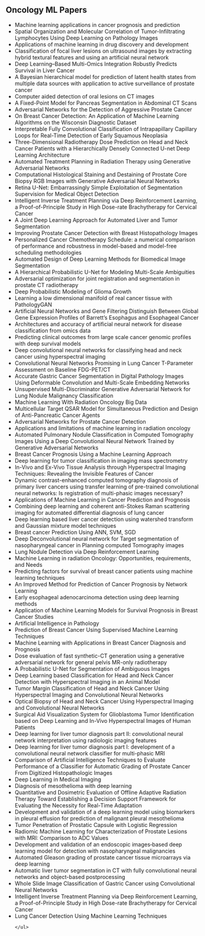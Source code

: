<h2>Oncology ML Papers</h2>


<ul>

                             

 <li><a target="_blank" href="https://github.com/manjunath5496/Oncology-ML-Papers/blob/master/onc(1).pdf" style="text-decoration:none;">Machine learning applications in cancer prognosis and prediction</a></li>

 <li><a target="_blank" href="https://github.com/manjunath5496/Oncology-ML-Papers/blob/master/onc(2).pdf" style="text-decoration:none;">Spatial Organization and Molecular Correlation of Tumor-Infiltrating Lymphocytes Using Deep Learning on Pathology Images</a></li>

<li><a target="_blank" href="https://github.com/manjunath5496/Oncology-ML-Papers/blob/master/onc(3).pdf" style="text-decoration:none;">Applications of machine learning in drug discovery and development</a></li>
 <li><a target="_blank" href="https://github.com/manjunath5496/Oncology-ML-Papers/blob/master/onc(4).pdf" style="text-decoration:none;">Classification of focal liver lesions on
ultrasound images by extracting hybrid textural features and using an artificial neural network</a></li>                              
<li><a target="_blank" href="https://github.com/manjunath5496/Oncology-ML-Papers/blob/master/onc(5).pdf" style="text-decoration:none;">Deep Learning–Based Multi-Omics Integration Robustly Predicts Survival in Liver Cancer</a></li>
<li><a target="_blank" href="https://github.com/manjunath5496/Oncology-ML-Papers/blob/master/onc(6).pdf" style="text-decoration:none;">A Bayesian hierarchical model for prediction of latent health states from multiple data sources with application to active surveillance of prostate cancer</a></li>
 <li><a target="_blank" href="https://github.com/manjunath5496/Oncology-ML-Papers/blob/master/onc(7).pdf" style="text-decoration:none;">Computer aided detection of oral lesions on CT images</a></li>

 <li><a target="_blank" href="https://github.com/manjunath5496/Oncology-ML-Papers/blob/master/onc(8).pdf" style="text-decoration:none;"> A Fixed-Point Model for
Pancreas Segmentation in Abdominal CT Scans </a></li>
   <li><a target="_blank" href="https://github.com/manjunath5496/Oncology-ML-Papers/blob/master/onc(9).pdf" style="text-decoration:none;">Adversarial Networks for the Detection of Aggressive Prostate Cancer</a></li>
  
   
 <li><a target="_blank" href="https://github.com/manjunath5496/Oncology-ML-Papers/blob/master/onc(10).pdf" style="text-decoration:none;">On Breast Cancer Detection: An Application of Machine Learning Algorithms on the Wisconsin Diagnostic Dataset</a></li>                              
<li><a target="_blank" href="https://github.com/manjunath5496/Oncology-ML-Papers/blob/master/onc(11).pdf" style="text-decoration:none;">Interpretable Fully Convolutional Classification of Intrapapillary Capillary Loops for Real-Time Detection of Early Squamous Neoplasia</a></li>
<li><a target="_blank" href="https://github.com/manjunath5496/Oncology-ML-Papers/blob/master/onc(12).pdf" style="text-decoration:none;">Three-Dimensional Radiotherapy Dose Prediction on Head and Neck Cancer Patients with a Hierarchically Densely Connected U-net Deep Learning Architecture</a></li>
<li><a target="_blank" href="https://github.com/manjunath5496/Oncology-ML-Papers/blob/master/onc(13).pdf" style="text-decoration:none;">Automated Treatment Planning in Radiation Therapy using Generative Adversarial Networks</a></li>

<li><a target="_blank" href="https://github.com/manjunath5496/Oncology-ML-Papers/blob/master/onc(14).pdf" style="text-decoration:none;">Computational Histological Staining and Destaining of Prostate Core Biopsy RGB Images with Generative Adversarial Neural Networks</a></li>
                              
<li><a target="_blank" href="https://github.com/manjunath5496/Oncology-ML-Papers/blob/master/onc(15).pdf" style="text-decoration:none;">Retina U-Net: Embarrassingly Simple Exploitation of Segmentation Supervision for Medical Object Detection</a></li>

<li><a target="_blank" href="https://github.com/manjunath5496/Oncology-ML-Papers/blob/master/onc(16).pdf" style="text-decoration:none;">Intelligent Inverse Treatment Planning via Deep Reinforcement Learning, a Proof-of-Principle Study in High Dose-rate Brachytherapy for Cervical Cancer</a></li>

  <li><a target="_blank" href="https://github.com/manjunath5496/Oncology-ML-Papers/blob/master/onc(17).pdf" style="text-decoration:none;">
A Joint Deep Learning Approach for Automated Liver and Tumor Segmentation</a></li>   
  
<li><a target="_blank" href="https://github.com/manjunath5496/Oncology-ML-Papers/blob/master/onc(18).pdf" style="text-decoration:none;">Improving Prostate Cancer Detection with
Breast Histopathology Images</a></li> 

  
<li><a target="_blank" href="https://github.com/manjunath5496/Oncology-ML-Papers/blob/master/onc(19).pdf" style="text-decoration:none;">Personalized Cancer Chemotherapy Schedule: a numerical comparison of performance and robustness in model-based and model-free scheduling methodologies</a></li> 

<li><a target="_blank" href="https://github.com/manjunath5496/Oncology-ML-Papers/blob/master/onc(20).pdf" style="text-decoration:none;">
Automated Design of Deep Learning Methods for Biomedical Image Segmentation</a></li>

<li><a target="_blank" href="https://github.com/manjunath5496/Oncology-ML-Papers/blob/master/onc(21).pdf" style="text-decoration:none;">A Hierarchical Probabilistic U-Net
for Modeling Multi-Scale Ambiguities</a></li>
<li><a target="_blank" href="https://github.com/manjunath5496/Oncology-ML-Papers/blob/master/onc(22).pdf" style="text-decoration:none;">Adversarial optimization for joint registration and segmentation in prostate CT radiotherapy</a></li> 
 <li><a target="_blank" href="https://github.com/manjunath5496/Oncology-ML-Papers/blob/master/onc(23).pdf" style="text-decoration:none;">Deep Probabilistic Modeling of
Glioma Growth</a></li> 
 

   <li><a target="_blank" href="https://github.com/manjunath5496/Oncology-ML-Papers/blob/master/onc(24).pdf" style="text-decoration:none;">Learning a low dimensional manifold of real cancer tissue with PathologyGAN</a></li>
 
   <li><a target="_blank" href="https://github.com/manjunath5496/Oncology-ML-Papers/blob/master/onc(25).pdf" style="text-decoration:none;">Artificial Neural Networks and Gene Filtering Distinguish Between Global Gene Expression Profiles of Barrett’s Esophagus and Esophageal Cancer</a></li>                              
 <li><a target="_blank" href="https://github.com/manjunath5496/Oncology-ML-Papers/blob/master/onc(26).pdf" style="text-decoration:none;">Architectures and accuracy of artificial
neural network for disease classification from omics data</a></li>
 <li><a target="_blank" href="https://github.com/manjunath5496/Oncology-ML-Papers/blob/master/onc(27).pdf" style="text-decoration:none;">Predicting clinical outcomes from
large scale cancer genomic profiles with deep survival models</a></li>
   
 
   <li><a target="_blank" href="https://github.com/manjunath5496/Oncology-ML-Papers/blob/master/onc(28).pdf" style="text-decoration:none;">Deep convolutional neural networks
for classifying head and neck cancer using hyperspectral imaging</a></li>
 
   <li><a target="_blank" href="https://github.com/manjunath5496/Oncology-ML-Papers/blob/master/onc(29).pdf" style="text-decoration:none;">Convolutional Neural Networks Promising in Lung Cancer T-Parameter Assessment on Baseline FDG-PET/CT</a></li>                              

  <li><a target="_blank" href="https://github.com/manjunath5496/Oncology-ML-Papers/blob/master/onc(30).pdf" style="text-decoration:none;">Accurate Gastric Cancer Segmentation in Digital Pathology Images Using Deformable Convolution and Multi-Scale Embedding Networks</a></li>
 
   <li><a target="_blank" href="https://github.com/manjunath5496/Oncology-ML-Papers/blob/master/onc(31).pdf" style="text-decoration:none;">Unsupervised Multi-Discriminator Generative Adversarial Network for Lung Nodule Malignancy Classification</a></li> 
    <li><a target="_blank" href="https://github.com/manjunath5496/Oncology-ML-Papers/blob/master/onc(32).pdf" style="text-decoration:none;">
Machine Learning With Radiation Oncology Big Data</a></li> 

   <li><a target="_blank" href="https://github.com/manjunath5496/Oncology-ML-Papers/blob/master/onc(33).pdf" style="text-decoration:none;">Multicellular Target QSAR Model for Simultaneous Prediction and Design of Anti-Pancreatic Cancer Agents</a></li>                              

  <li><a target="_blank" href="https://github.com/manjunath5496/Oncology-ML-Papers/blob/master/onc(34).pdf" style="text-decoration:none;">Adversarial Networks for Prostate Cancer Detection</a></li> 
 
  <li><a target="_blank" href="https://github.com/manjunath5496/Oncology-ML-Papers/blob/master/onc(35).pdf" style="text-decoration:none;">Applications and limitations of machine learning in radiation oncology</a></li> 

  <li><a target="_blank" href="https://github.com/manjunath5496/Oncology-ML-Papers/blob/master/onc(36).pdf" style="text-decoration:none;">Automated Pulmonary Nodule Classification in Computed Tomography Images Using a Deep Convolutional Neural Network Trained by Generative Adversarial Networks</a></li> 
 
<li><a target="_blank" href="https://github.com/manjunath5496/Oncology-ML-Papers/blob/master/onc(37).pdf" style="text-decoration:none;">Breast Cancer Prognosis Using a Machine
Learning Approach</a></li>
 <li><a target="_blank" href="https://github.com/manjunath5496/Oncology-ML-Papers/blob/master/onc(38).pdf" style="text-decoration:none;">Deep learning for tumor classification in imaging mass spectrometry</a></li>
<li><a target="_blank" href="https://github.com/manjunath5496/Oncology-ML-Papers/blob/master/onc(39).pdf" style="text-decoration:none;">In-Vivo and Ex-Vivo Tissue Analysis through Hyperspectral Imaging Techniques: Revealing the Invisible Features of Cancer</a></li>
 <li><a target="_blank" href="https://github.com/manjunath5496/Oncology-ML-Papers/blob/master/onc(40).pdf" style="text-decoration:none;">Dynamic contrast-enhanced computed tomography diagnosis of primary liver cancers using transfer learning of pre-trained convolutional neural networks: Is registration of multi-phasic images necessary?</a></li>                              
<li><a target="_blank" href="https://github.com/manjunath5496/Oncology-ML-Papers/blob/master/onc(41).pdf" style="text-decoration:none;">Applications of Machine Learning in Cancer Prediction and Prognosis</a></li>
<li><a target="_blank" href="https://github.com/manjunath5496/Oncology-ML-Papers/blob/master/onc(42).pdf" style="text-decoration:none;">Combining deep learning and coherent anti-Stokes Raman scattering imaging for automated differential diagnosis of lung cancer</a></li>
 
  <li><a target="_blank" href="https://github.com/manjunath5496/Oncology-ML-Papers/blob/master/onc(43).pdf" style="text-decoration:none;">Deep learning based liver cancer detection using watershed transform and Gaussian mixture model techniques</a></li>
 <li><a target="_blank" href="https://github.com/manjunath5496/Oncology-ML-Papers/blob/master/onc(44).pdf" style="text-decoration:none;">Breast cancer Prediction Using ANN, SVM, SGD</a></li>
   <li><a target="_blank" href="https://github.com/manjunath5496/Oncology-ML-Papers/blob/master/onc(45).pdf" style="text-decoration:none;">Deep Deconvolutional neural
network for Target segmentation of nasopharyngeal cancer in Planning computed Tomography images</a></li>  
   
<li><a target="_blank" href="https://github.com/manjunath5496/Oncology-ML-Papers/blob/master/onc(46).pdf" style="text-decoration:none;">Lung Nodule Detection via Deep
Reinforcement Learning</a></li> 
                             
<li><a target="_blank" href="https://github.com/manjunath5496/Oncology-ML-Papers/blob/master/onc(47).pdf" style="text-decoration:none;">Machine Learning in radiation
Oncology: Opportunities, requirements, and Needs</a></li>
<li><a target="_blank" href="https://github.com/manjunath5496/Oncology-ML-Papers/blob/master/onc(48).pdf" style="text-decoration:none;">Predicting factors for survival of breast
cancer patients using machine learning techniques</a></li>

<li><a target="_blank" href="https://github.com/manjunath5496/Oncology-ML-Papers/blob/master/onc(49).pdf" style="text-decoration:none;">An Improved Method for Prediction of Cancer Prognosis by Network Learning</a></li>
                              
<li><a target="_blank" href="https://github.com/manjunath5496/Oncology-ML-Papers/blob/master/onc(50).pdf" style="text-decoration:none;">Early esophageal adenocarcinoma detection using deep learning methods</a></li>
<li><a target="_blank" href="https://github.com/manjunath5496/Oncology-ML-Papers/blob/master/onc(51).pdf" style="text-decoration:none;">Application of Machine Learning Models for Survival Prognosis in Breast Cancer Studies</a></li>
<li><a target="_blank" href="https://github.com/manjunath5496/Oncology-ML-Papers/blob/master/onc(52).pdf" style="text-decoration:none;">Artificial Intelligence in Pathology</a></li>

<li><a target="_blank" href="https://github.com/manjunath5496/Oncology-ML-Papers/blob/master/onc(53).pdf" style="text-decoration:none;">Prediction of Breast Cancer Using Supervised Machine Learning Techniques</a></li>
 
<li><a target="_blank" href="https://github.com/manjunath5496/Oncology-ML-Papers/blob/master/onc(54).pdf" style="text-decoration:none;">Machine Learning with Applications in Breast Cancer Diagnosis and Prognosis</a></li>

<li><a target="_blank" href="https://github.com/manjunath5496/Oncology-ML-Papers/blob/master/onc(55).pdf" style="text-decoration:none;">Dose evaluation of fast synthetic-CT generation using a generative adversarial network for general pelvis MR-only radiotherapy</a></li>
 
  <li><a target="_blank" href="https://github.com/manjunath5496/Oncology-ML-Papers/blob/master/onc(56).pdf" style="text-decoration:none;">A Probabilistic U-Net for Segmentation of Ambiguous Images </a></li>                              

  <li><a target="_blank" href="https://github.com/manjunath5496/Oncology-ML-Papers/blob/master/onc(57).pdf" style="text-decoration:none;">Deep Learning based Classification for Head and Neck Cancer Detection with Hyperspectral Imaging in an Animal Model</a></li>
 
   <li><a target="_blank" href="https://github.com/manjunath5496/Oncology-ML-Papers/blob/master/onc(58).pdf" style="text-decoration:none;">Tumor Margin Classification of Head and Neck Cancer Using Hyperspectral Imaging and Convolutional Neural Networks</a></li>
    <li><a target="_blank" href="https://github.com/manjunath5496/Oncology-ML-Papers/blob/master/onc(59).pdf" style="text-decoration:none;">Optical Biopsy of Head and Neck Cancer Using Hyperspectral Imaging and Convolutional Neural Networks</a></li>
 
  <li><a target="_blank" href="https://github.com/manjunath5496/Oncology-ML-Papers/blob/master/onc(60).pdf" style="text-decoration:none;">Surgical Aid Visualization System for Glioblastoma Tumor Identification based on Deep Learning and In-Vivo Hyperspectral Images of Human Patients</a></li>
 
   <li><a target="_blank" href="https://github.com/manjunath5496/Oncology-ML-Papers/blob/master/onc(61).pdf" style="text-decoration:none;">Deep learning for liver tumor diagnosis part II: convolutional neural network interpretation using radiologic imaging features</a></li>
 
   <li><a target="_blank" href="https://github.com/manjunath5496/Oncology-ML-Papers/blob/master/onc(62).pdf" style="text-decoration:none;">Deep learning for liver tumor diagnosis part I: development of a convolutional neural network classifier for multi-phasic MRI</a></li>
 
   <li><a target="_blank" href="https://github.com/manjunath5496/Oncology-ML-Papers/blob/master/onc(63).pdf" style="text-decoration:none;">Comparison of Artificial Intelligence Techniques to Evaluate Performance of a Classifier for Automatic Grading of Prostate Cancer From Digitized Histopathologic Images</a></li>                              

  <li><a target="_blank" href="https://github.com/manjunath5496/Oncology-ML-Papers/blob/master/onc(64).pdf" style="text-decoration:none;">Deep Learning in Medical Imaging</a></li>
 
   <li><a target="_blank" href="https://github.com/manjunath5496/Oncology-ML-Papers/blob/master/onc(65).pdf" style="text-decoration:none;">Diagnosis of mesothelioma with deep learning</a></li> 

   <li><a target="_blank" href="https://github.com/manjunath5496/Oncology-ML-Papers/blob/master/onc(66).pdf" style="text-decoration:none;">Quantitative and Dosimetric Evaluation of Offline Adaptive Radiation Therapy Toward Establishing a Decision Support Framework for Evaluating the Necessity for Real-Time Adaptation</a></li> 
 
   <li><a target="_blank" href="https://github.com/manjunath5496/Oncology-ML-Papers/blob/master/onc(67).pdf" style="text-decoration:none;">Development and validation of a deep learning model using biomarkers in pleural effusion for prediction of malignant pleural mesothelioma</a></li>                              

  <li><a target="_blank" href="https://github.com/manjunath5496/Oncology-ML-Papers/blob/master/onc(68).pdf" style="text-decoration:none;">Tumor Penetration of Prostatic
Capsule with Logistic Regression</a></li> 
 
  
   <li><a target="_blank" href="https://github.com/manjunath5496/Oncology-ML-Papers/blob/master/onc(69).pdf" style="text-decoration:none;">Radiomic Machine Learning for Characterization of Prostate Lesions with MRI: Comparison to ADC Values</a></li>                              

  <li><a target="_blank" href="https://github.com/manjunath5496/Oncology-ML-Papers/blob/master/onc(70).pdf" style="text-decoration:none;">Development and validation
of an endoscopic images‑based deep learning model for detection with nasopharyngeal malignancies</a></li> 
  
 
 <li><a target="_blank" href="https://github.com/manjunath5496/Oncology-ML-Papers/blob/master/onc(71).pdf" style="text-decoration:none;">Automated Gleason grading of
prostate cancer tissue microarrays via deep learning</a></li>
 
 <li><a target="_blank" href="https://github.com/manjunath5496/Oncology-ML-Papers/blob/master/onc(72).pdf" style="text-decoration:none;">Automatic liver tumor
segmentation in CT with fully convolutional neural networks and object-based postprocessing</a></li> 
 
 
 <li><a target="_blank" href="https://github.com/manjunath5496/Oncology-ML-Papers/blob/master/onc(73).pdf" style="text-decoration:none;">Whole Slide Image Classification of Gastric Cancer using Convolutional Neural Networks</a></li>
  <li><a target="_blank" href="https://github.com/manjunath5496/Oncology-ML-Papers/blob/master/onc(74).pdf" style="text-decoration:none;">Intelligent Inverse Treatment Planning via Deep Reinforcement Learning, a Proof-of-Principle Study in High Dose-rate Brachytherapy for Cervical Cancer</a></li>
   <li><a target="_blank" href="https://github.com/manjunath5496/Oncology-ML-Papers/blob/master/onc(75).pdf" style="text-decoration:none;">Lung Cancer Detection Using Machine
Learning Techniques</a></li> 
  
  
    </ul>
  
  
